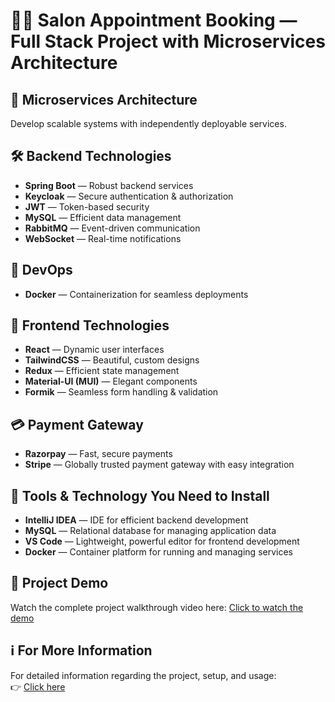 # 💇‍♀️ Salon Appointment Booking — Full Stack Project with Microservices Architecture

## 🧱 Microservices Architecture  
Develop scalable systems with independently deployable services.

## 🛠 Backend Technologies  
- **Spring Boot** — Robust backend services  
- **Keycloak** — Secure authentication & authorization  
- **JWT** — Token-based security  
- **MySQL** — Efficient data management  
- **RabbitMQ** — Event-driven communication  
- **WebSocket** — Real-time notifications  

## 🚀 DevOps  
- **Docker** — Containerization for seamless deployments  

## 🎨 Frontend Technologies  
- **React** — Dynamic user interfaces  
- **TailwindCSS** — Beautiful, custom designs  
- **Redux** — Efficient state management  
- **Material-UI (MUI)** — Elegant components  
- **Formik** — Seamless form handling & validation  

## 💳 Payment Gateway  
- **Razorpay** — Fast, secure payments  
- **Stripe** — Globally trusted payment gateway with easy integration

## 🧰 Tools & Technology You Need to Install  
- **IntelliJ IDEA** — IDE for efficient backend development  
- **MySQL** — Relational database for managing application data  
- **VS Code** — Lightweight, powerful editor for frontend development  
- **Docker** — Container platform for running and managing services  

## 🎥 Project Demo  
Watch the complete project walkthrough video here: [Click to watch the demo](https://your-demo-video-link.com)

## ℹ️ For More Information  
For detailed information regarding the project, setup, and usage:  
👉 [Click here](https://charmed-meeting-8fe.notion.site/Salon-Appointment-Booking-Full-Stack-Project-With-Microservices-Architecture-227bd756bbcb80249486fa106c6500d7?pvs=143)
